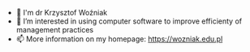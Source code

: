 - 👋 I'm dr Krzysztof Woźniak
- 👀 I’m interested in using computer software to improve efficienty of management practices
- 📫 More information on my homepage: https://wozniak.edu.pl

<!---
wozniakk-uek/wozniakk-uek is a ✨ special ✨ repository because its `README.md` (this file) appears on your GitHub profile.
You can click the Preview link to take a look at your changes.
--->
